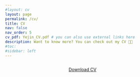 ```yaml
---
#layout: cv
layout: page
permalink: /cv/
title: CV
nav: false
nav_order: 5
cv_pdf: Yejin_CV.pdf # you can also use external links here
description: Want to know more? You can check out my CV 👐🏻
#toc:
#sidebar: left
---
```


<div style="text-align: center; margin-top: 2em;">
  <a
    href="{{ page.cv_pdf | prepend: 'assets/pdf/' | relative_url }}"
    target="_blank"
    rel="noopener noreferrer"
    class="float-right"
  >
    <i class="fa-solid fa-file-pdf"></i> Download CV
  </a>
</div>
